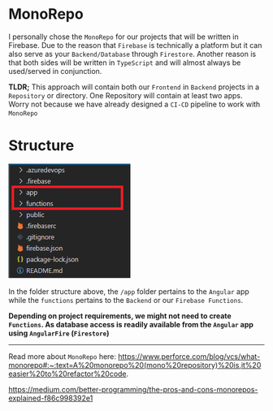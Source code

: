 # MonoRepo
I personally chose the `MonoRepo` for our projects that will be written in Firebase. Due to the reason that `Firebase` is technically a platform but it can also serve as your `Backend/Database` through `Firestore`. Another reason is that both sides will be written in `TypeScript` and will almost always be used/served in conjunction.

**TLDR;** This approach will contain both our `Frontend` in `Backend` projects in a `Repository` or directory. One Repository will contain at least two apps. Worry not because we have already designed a `CI-CD` pipeline to work with `MonoRepo`

# Structure
![image.png](/.attachments/image-5ffadc33-b51f-4a53-8c47-1aaa4b4e2c79.png)

In the folder structure above, the `/app` folder pertains to the `Angular` app while the `functions` pertains to the `Backend` or our `Firebase Functions`.

**Depending on project requirements, we might not need to create `Functions`. As database access is readily available from the `Angular` app using `AngularFire` (`Firestore`)**


---

Read more about `MonoRepo` here:
https://www.perforce.com/blog/vcs/what-monorepo#:~:text=A%20monorepo%20(mono%20repository)%20is,it%20easier%20to%20refactor%20code.

https://medium.com/better-programming/the-pros-and-cons-monorepos-explained-f86c998392e1